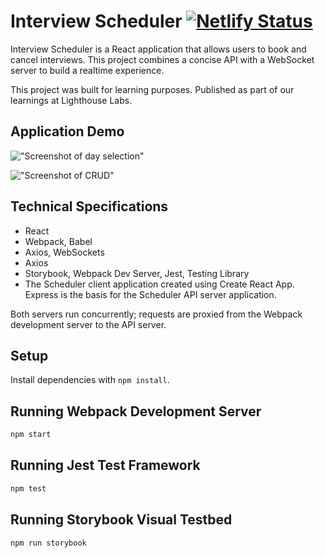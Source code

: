 # Interview Scheduler [![Netlify Status](https://api.netlify.com/api/v1/badges/ce43af4f-163e-468b-81b1-51911edaec64/deploy-status)](https://effulgent-mandazi-32a117.netlify.app)

Interview Scheduler is a React application that allows users to book and cancel interviews. This project combines a concise API with a WebSocket server to build a realtime experience.

This project was built for learning purposes. Published as part of our learnings at Lighthouse Labs.

## Application Demo

!["Screenshot of day selection"](https://github.com/Rdarke/scheduler/blob/master/demo/Scheduler_days_demo.gif?raw=true)

!["Screenshot of CRUD"](https://github.com/Rdarke/scheduler/blob/master/demo/Scheduler_CRUD_demo.gif?raw=true)

## Technical Specifications
- React
- Webpack, Babel
- Axios, WebSockets
- Axios
- Storybook, Webpack Dev Server, Jest, Testing Library
- The Scheduler client application created using Create React App. Express is the basis for the Scheduler API server application.

Both servers run concurrently; requests are proxied from the Webpack development server to the API server.

## Setup

Install dependencies with `npm install`.

## Running Webpack Development Server

```sh
npm start
```

## Running Jest Test Framework

```sh
npm test
```

## Running Storybook Visual Testbed

```sh
npm run storybook
```


